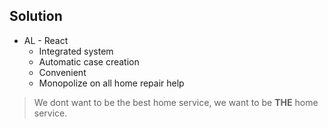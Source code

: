 ## Solution
- AL - React
	- Integrated system
	- Automatic case creation
	- Convenient
	- Monopolize on all home repair help

> We dont want to be the best home service, we want to be **THE** home service.
